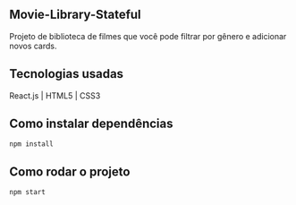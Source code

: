 ## Movie-Library-Stateful
Projeto de biblioteca de filmes que você pode filtrar por gênero e adicionar novos cards.

## Tecnologias usadas
React.js | HTML5 | CSS3

## Como instalar dependências
`npm install`

## Como rodar o projeto
`npm start`
